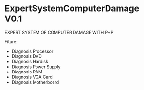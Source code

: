 # ExpertSystemComputerDamage V0.1
EXPERT SYSTEM OF COMPUTER DAMAGE WITH PHP

Fiture:
- Diagnosis Processor
- Diagnosis DVD
- Diagnosis Hardisk
- Diagnosis Power Supply
- Diagnosis RAM
- Diagnosis VGA Card
- Diagnosis Motherboard


